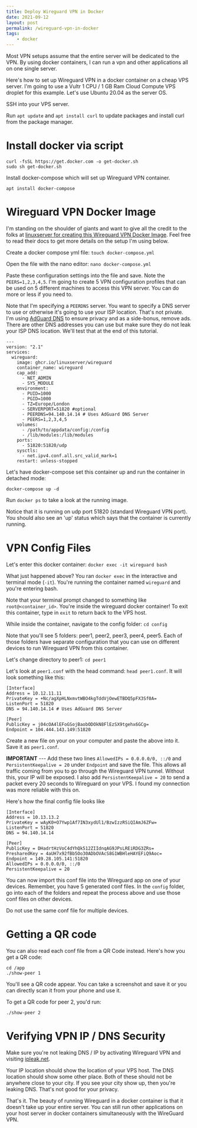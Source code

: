 ```yaml
---
title: Deploy Wireguard VPN in Docker
date: 2021-09-12
layout: post
permalink: /wireguard-vpn-in-docker
tags: 
    - docker
---
```


Most VPN setups assume that the entire server will be dedicated to the VPN. By using docker containers, I can run a vpn and other applications all on one single server.

Here's how to set up Wireguard VPN in a docker container on a cheap VPS server. I'm going to use a Vultr 1 CPU / 1 GB Ram Cloud Compute VPS droplet for this example. Let's use Ubuntu 20.04 as the server OS.

SSH into your VPS server.

Run `apt update` and `apt install curl` to update packages and install curl from the package manager.

# Install docker via script
`curl -fsSL https://get.docker.com -o get-docker.sh`  
`sudo sh get-docker.sh`

Install docker-compose which will set up Wireguard VPN container.

`apt install docker-compose`

# Wireguard VPN Docker Image
I'm standing on the shoulder of giants and want to give all the credit to the folks at [linuxserver for creating this Wireguard VPN Docker Image](https://hub.docker.com/r/linuxserver/wireguard). Feel free to read their docs to get more details on the setup I'm using below.

Create a docker compose yml file:
`touch docker-compose.yml`

Open the file with the nano editor:
`nano docker-compose.yml`

Paste these configuration settings into the file and save. Note the `PEERS=1,2,3,4,5`. I'm going to create 5 VPN 
configuration profiles that can be used on 5 different machines to access this VPN server. You can do more or less if 
you need to.

Note that I'm specifying a `PEERDNS` server. You want to specify a DNS server to use or otherwise it's going to use your ISP location. That's not private. I'm using [AdGuard DNS](https://adguard.com/en/blog/adguard-dns-new-addresses.html)  to ensure privacy and as a side-bonus, remove ads. There are other DNS addresses you can use but make sure they do not leak your ISP DNS location. We'll test that at the end of this tutorial.
```
---
version: "2.1"
services:
  wireguard:
    image: ghcr.io/linuxserver/wireguard
    container_name: wireguard
    cap_add:
      - NET_ADMIN
      - SYS_MODULE
    environment:
      - PUID=1000
      - PGID=1000
      - TZ=Europe/London
      - SERVERPORT=51820 #optional
      - PEERDNS=94.140.14.14 # Uses AdGuard DNS Server
      - PEERS=1,2,3,4,5
    volumes:
      - /path/to/appdata/config:/config
      - /lib/modules:/lib/modules
    ports:
      - 51820:51820/udp
    sysctls:
      - net.ipv4.conf.all.src_valid_mark=1
    restart: unless-stopped
```

Let's have docker-compose set this container up and run the container in detached mode:

`docker-compose up -d`

Run `docker ps` to take a look at the running image. 

Notice that it is running on udp port 51820 (standard Wireguard VPN port). You should also see an 'up' status which says that the container is currently running.

# VPN Config Files
Let's enter this docker container:
`docker exec -it wireguard bash`

What just happened above? You ran `docker exec` in the interactive and terminal mode (`-it`). You're running the container named `wireguard` and you're entering bash.

Note that your terminal prompt changed to something like `root@<container_id>`. You're inside the wireguard docker container! To exit this container, type in `exit` to return back to the VPS host.

While inside the container, navigate to the config folder:
`cd config`

Note that you'll see 5 folders: peer1, peer2, peer3, peer4, peer5. Each of those folders have separate configuration that you can use on different devices to run Wireguard VPN from this container.

Let's change directory to peer1: `cd peer1`

Let's look at `peer1.conf` with the head command: `head peer1.conf`. It will look something like this:

```
[Interface]
Address = 10.12.11.11
PrivateKey = +Nc/agXpHLNxmvtWBO4kgTddVjOewETBDQ5pFX3Sf0A=
ListenPort = 51820
DNS = 94.140.14.14 # Uses AdGuard DNS Server

[Peer]
PublicKey = j04cOA4lEFoGSojBaobODOkN8FlEzSX9tgehx6GCg=
Endpoint = 104.444.143.149:51820
```

Create a new file on your on your computer and paste the above into it. Save it as `peer1.conf`. 

**IMPORTANT** --- Add these two lines `AllowedIPs = 0.0.0.0/0, ::/0` and `PersistentKeepalive = 20` under `Endpoint` and save the file. 
This allows all traffic coming from you to go through the Wireguard VPN tunnel. Without this, your IP will be exposed.
I also add `PersistentKeepalive = 20` to send a packet every 20 seconds to Wireguard on your VPS. I found my connection was more reliable with this on.

Here's how the final config file looks like

```
[Interface]
Address = 10.13.13.2
PrivateKey = wAyK0+O7Ywp1Af7IN3xydUl1/BzwIzzRSiQIAmJ6ZFw=
ListenPort = 51820
DNS = 94.140.14.14

[Peer]
PublicKey = DHadrtHzVoC4dYhQk512ZIIdnqAG9JPsLREiRDG3ZRs=
PresharedKey = 4aUH7x92fBb5Oo30ADbOVAcS8G1WBHleHAYEFiQ9Aoc=
Endpoint = 149.28.105.141:51820
AllowedIPs = 0.0.0.0/0, ::/0
PersistentKeepalive = 20
```

You can now import this conf file into the Wireguard app on one of your devices. Remember, you have 5 generated conf files. 
In the `config` folder, go into each of the folders and repeat the process above and use those conf files on other devices.

Do not use the same conf file for multiple devices. 

# Getting a QR code

You can also read each conf file from a QR Code instead. Here's how you get a QR code:

`cd /app`  
`./show-peer 1`  

You'll see a QR code appear. You can take a screenshot and save it or you can directly scan it from your phone and use it.

To get a QR code for peer 2, you'd run:

`./show-peer 2`  

# Verifying VPN IP / DNS Security
Make sure you're not leaking DNS / IP by activating Wireguard VPN and visiting [ipleak.net](https://ipleak.net/).

Your IP location should show the location of your VPS host. The DNS location should show some other place. Both of 
these should not be anywhere close to your city. If you see your city show up, then you're leaking DNS. That's not 
good for your privacy.

That's it. The beauty of running Wireguard in a docker container is that it doesn't take up your entire server. You can still run other applications on your host server in docker containers simultaneously with the WireGuard VPN.

